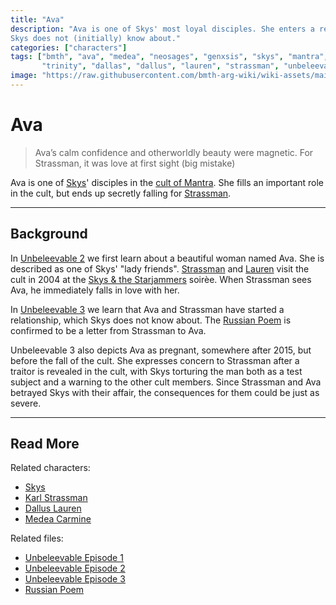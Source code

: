```yaml
---
title: "Ava"
description: "Ava is one of Skys' most loyal disciples. She enters a relationship with Dr. Karl Strassman 
Skys does not (initially) know about."
categories: ["characters"]
tags: ["bmth", "ava", "medea", "neosages", "genxsis", "skys", "mantra", "cult", "nex gen", "arc/hive", "operation", 
       "trinity", "dallas", "dallus", "lauren", "strassman", "unbeleevable"]
image: "https://raw.githubusercontent.com/bmth-arg-wiki/wiki-assets/main/characters/ava/ava-300x300.png"
---
```


# Ava

> Ava’s calm confidence and otherworldly beauty were magnetic.
> For Strassman, it was love at first sight (big mistake)

Ava is one of [Skys](skys)' disciples in the [cult of Mantra](../lore/mantra). She fills an important 
role in the cult, but ends up secretly falling for [Strassman](strassman).

***

## Background

In [Unbeleevable 2](../for-sof/unbeleevable2) we first learn about a beautiful woman named Ava. She is described 
as one of Skys' "lady friends". [Strassman](strassman) and [Lauren](dallus-lauren) visit the cult in 2004 
at the [Skys & the Starjammers](../for-sof/skystarjammers) soirèe. When Strassman sees Ava, he immediately falls in 
love with her.

In [Unbeleevable 3](../for-sof/unbeleevable3) we learn that Ava and Strassman have started a relationship, which 
Skys does not know about. The [Russian Poem](../for-sof/russianpoem) is confirmed to be a letter from Strassman to Ava. 

Unbeleevable 3 also depicts Ava as pregnant, somewhere after 2015, but before the fall of the cult. She expresses concern 
to Strassman after a traitor is revealed in the cult, with Skys torturing the man both as a test subject and a warning 
to the other cult members. Since Strassman and Ava betrayed Skys with their affair, the consequences for them could be 
just as severe.

***

## Read More

Related characters:

- [Skys](skys)
- [Karl Strassman](strassman)
- [Dallus Lauren](dallus-lauren)
- [Medea Carmine](medea)

Related files:

- [Unbeleevable Episode 1](../for-sof/unbeleevable)
- [Unbeleevable Episode 2](../for-sof/unbeleevable2)
- [Unbeleevable Episode 3](../for-sof/unbeleevable3)
- [Russian Poem](../for-sof/russianpoem)